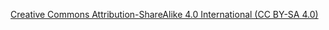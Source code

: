 [Creative Commons Attribution-ShareAlike 4.0 International (CC BY-SA 4.0)](https://creativecommons.org/licenses/by-sa/4.0/)
